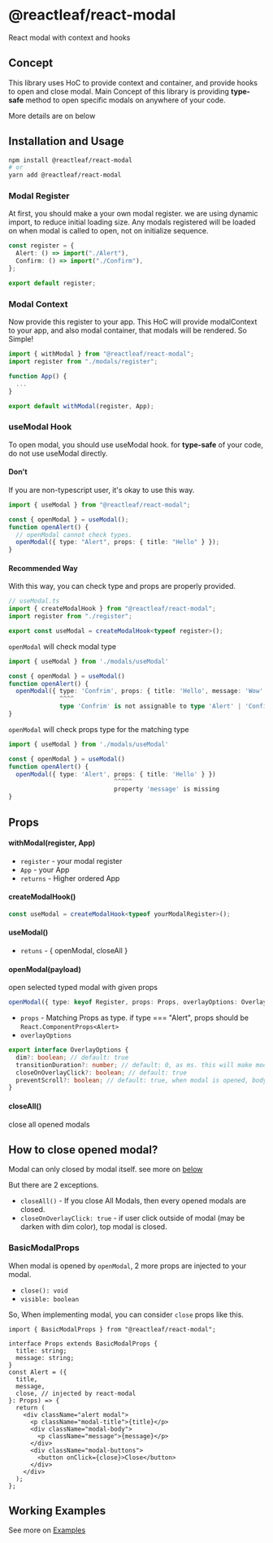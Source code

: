 # @reactleaf/react-modal

React modal with context and hooks

## Concept

This library uses HoC to provide context and container, and provide hooks to open and close modal.
Main Concept of this library is providing **type-safe** method to open specific modals on anywhere of your code.

More details are on below

## Installation and Usage

```sh
npm install @reactleaf/react-modal
# or
yarn add @reactleaf/react-modal
```

### Modal Register

At first, you should make a your own modal register.
we are using dynamic import, to reduce initial loading size.
Any modals registered will be loaded on when modal is called to open, not on initialize sequence.

```typescript
const register = {
  Alert: () => import("./Alert"),
  Confirm: () => import("./Confirm"),
};

export default register;
```

### Modal Context

Now provide this register to your app.
This HoC will provide modalContext to your app, and also modal container, that modals will be rendered.
So Simple!

```typescript
import { withModal } from "@reactleaf/react-modal";
import register from "./modals/register";

function App() {
  ...
}

export default withModal(register, App);
```

### useModal Hook

To open modal, you should use useModal hook.
for **type-safe** of your code, do not use useModal directly.

#### Don't

If you are non-typescript user, it's okay to use this way.

```typescript
import { useModal } from "@reactleaf/react-modal";

const { openModal } = useModal();
function openAlert() {
  // openModal cannot check types.
  openModal({ type: "Alert", props: { title: "Hello" } });
}
```

#### Recommended Way

With this way, you can check type and props are properly provided.

```typescript
// useModal.ts
import { createModalHook } from "@reactleaf/react-modal";
import register from "./register";

export const useModal = createModalHook<typeof register>();
```

`openModal` will check modal type

```typescript
import { useModal } from './modals/useModal'

const { openModal } = useModal()
function openAlert() {
  openModal({ type: 'Confrim', props: { title: 'Hello', message: 'Wow' } })
              ^^^^
              type 'Confrim' is not assignable to type 'Alert' | 'Confirm'
}
```

`openModal` will check props type for the matching type

```typescript
import { useModal } from './modals/useModal'

const { openModal } = useModal()
function openAlert() {
  openModal({ type: 'Alert', props: { title: 'Hello' } })
                             ^^^^^
                             property 'message' is missing
}
```

## Props

#### withModal(register, App)

- `register` - your modal register
- `App` - your App
- `returns` - Higher ordered App

#### createModalHook<Register>()

```typescript
const useModal = createModalHook<typeof yourModalRegister>();
```

#### useModal()

- `retuns` - { openModal, closeAll }

#### openModal(payload)

open selected typed modal with given props

```typescript
openModal({ type: keyof Register, props: Props, overlayOptions: OverlayOptions })
```

- `props` - Matching Props as type. if type === "Alert", props should be `React.ComponentProps<Alert>`
- `overlayOptions`

```typescript
export interface OverlayOptions {
  dim?: boolean; // default: true
  transitionDuration?: number; // default: 0, as ms. this will make modal close(unmount) delayed.
  closeOnOverlayClick?: boolean; // default: true
  preventScroll?: boolean; // default: true, when modal is opened, body scroll is blocked.
}
```

#### closeAll()

close all opened modals

## How to close opened modal?

Modal can only closed by modal itself. see more on [below](#BasicModalProps)

But there are 2 exceptions.

- `closeAll()` - If you close All Modals, then every opened modals are closed.
- `closeOnOverlayClick: true` - if user click outside of modal (may be darken with dim color), top modal is closed.

### BasicModalProps

When modal is opened by `openModal`, 2 more props are injected to your modal.

- `close(): void`
- `visible: boolean`

So, When implementing modal, you can consider `close` props like this.

```tsx
import { BasicModalProps } from "@reactleaf/react-modal";

interface Props extends BasicModalProps {
  title: string;
  message: string;
}
const Alert = ({
  title,
  message,
  close, // injected by react-modal
}: Props) => {
  return (
    <div className="alert modal">
      <p className="modal-title">{title}</p>
      <div className="modal-body">
        <p className="message">{message}</p>
      </div>
      <div className="modal-buttons">
        <button onClick={close}>Close</button>
      </div>
    </div>
  );
};
```

## Working Examples

See more on [Examples](https://github.com/reactleaf/react-modal/tree/main/examples)
